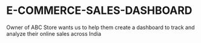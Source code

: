 # E-COMMERCE-SALES-DASHBOARD
Owner of ABC Store wants us to help them create a dashboard to track and analyze their online sales across India
